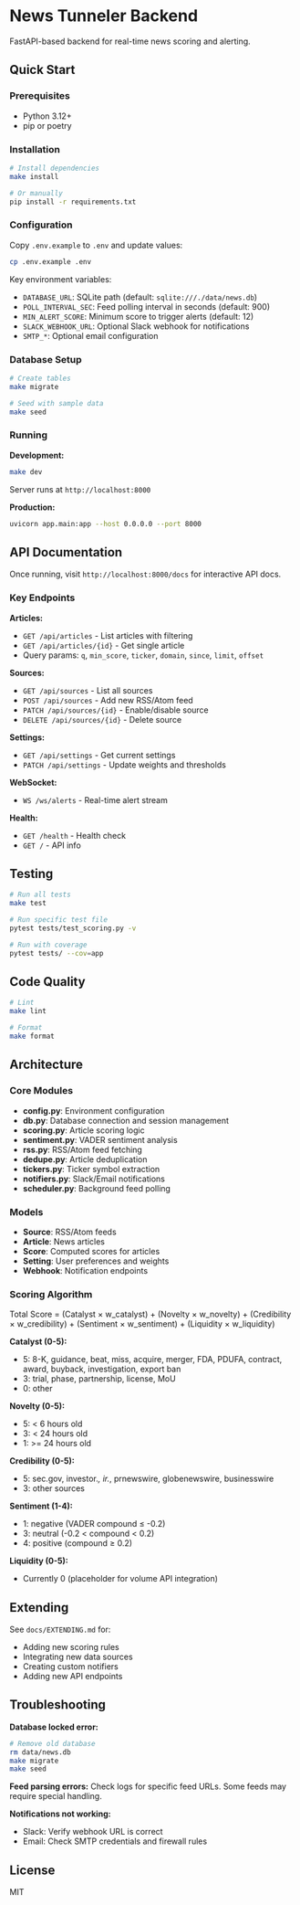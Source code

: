 # News Tunneler Backend

FastAPI-based backend for real-time news scoring and alerting.

## Quick Start

### Prerequisites
- Python 3.12+
- pip or poetry

### Installation

```bash
# Install dependencies
make install

# Or manually
pip install -r requirements.txt
```

### Configuration

Copy `.env.example` to `.env` and update values:

```bash
cp .env.example .env
```

Key environment variables:
- `DATABASE_URL`: SQLite path (default: `sqlite:///./data/news.db`)
- `POLL_INTERVAL_SEC`: Feed polling interval in seconds (default: 900)
- `MIN_ALERT_SCORE`: Minimum score to trigger alerts (default: 12)
- `SLACK_WEBHOOK_URL`: Optional Slack webhook for notifications
- `SMTP_*`: Optional email configuration

### Database Setup

```bash
# Create tables
make migrate

# Seed with sample data
make seed
```

### Running

**Development:**
```bash
make dev
```

Server runs at `http://localhost:8000`

**Production:**
```bash
uvicorn app.main:app --host 0.0.0.0 --port 8000
```

## API Documentation

Once running, visit `http://localhost:8000/docs` for interactive API docs.

### Key Endpoints

**Articles:**
- `GET /api/articles` - List articles with filtering
- `GET /api/articles/{id}` - Get single article
- Query params: `q`, `min_score`, `ticker`, `domain`, `since`, `limit`, `offset`

**Sources:**
- `GET /api/sources` - List all sources
- `POST /api/sources` - Add new RSS/Atom feed
- `PATCH /api/sources/{id}` - Enable/disable source
- `DELETE /api/sources/{id}` - Delete source

**Settings:**
- `GET /api/settings` - Get current settings
- `PATCH /api/settings` - Update weights and thresholds

**WebSocket:**
- `WS /ws/alerts` - Real-time alert stream

**Health:**
- `GET /health` - Health check
- `GET /` - API info

## Testing

```bash
# Run all tests
make test

# Run specific test file
pytest tests/test_scoring.py -v

# Run with coverage
pytest tests/ --cov=app
```

## Code Quality

```bash
# Lint
make lint

# Format
make format
```

## Architecture

### Core Modules

- **config.py**: Environment configuration
- **db.py**: Database connection and session management
- **scoring.py**: Article scoring logic
- **sentiment.py**: VADER sentiment analysis
- **rss.py**: RSS/Atom feed fetching
- **dedupe.py**: Article deduplication
- **tickers.py**: Ticker symbol extraction
- **notifiers.py**: Slack/Email notifications
- **scheduler.py**: Background feed polling

### Models

- **Source**: RSS/Atom feeds
- **Article**: News articles
- **Score**: Computed scores for articles
- **Setting**: User preferences and weights
- **Webhook**: Notification endpoints

### Scoring Algorithm

Total Score = (Catalyst × w_catalyst) + (Novelty × w_novelty) + (Credibility × w_credibility) + (Sentiment × w_sentiment) + (Liquidity × w_liquidity)

**Catalyst (0-5):**
- 5: 8-K, guidance, beat, miss, acquire, merger, FDA, PDUFA, contract, award, buyback, investigation, export ban
- 3: trial, phase, partnership, license, MoU
- 0: other

**Novelty (0-5):**
- 5: < 6 hours old
- 3: < 24 hours old
- 1: >= 24 hours old

**Credibility (0-5):**
- 5: sec.gov, investor.*, ir.*, prnewswire, globenewswire, businesswire
- 3: other sources

**Sentiment (1-4):**
- 1: negative (VADER compound ≤ -0.2)
- 3: neutral (-0.2 < compound < 0.2)
- 4: positive (compound ≥ 0.2)

**Liquidity (0-5):**
- Currently 0 (placeholder for volume API integration)

## Extending

See `docs/EXTENDING.md` for:
- Adding new scoring rules
- Integrating new data sources
- Creating custom notifiers
- Adding new API endpoints

## Troubleshooting

**Database locked error:**
```bash
# Remove old database
rm data/news.db
make migrate
make seed
```

**Feed parsing errors:**
Check logs for specific feed URLs. Some feeds may require special handling.

**Notifications not working:**
- Slack: Verify webhook URL is correct
- Email: Check SMTP credentials and firewall rules

## License

MIT

